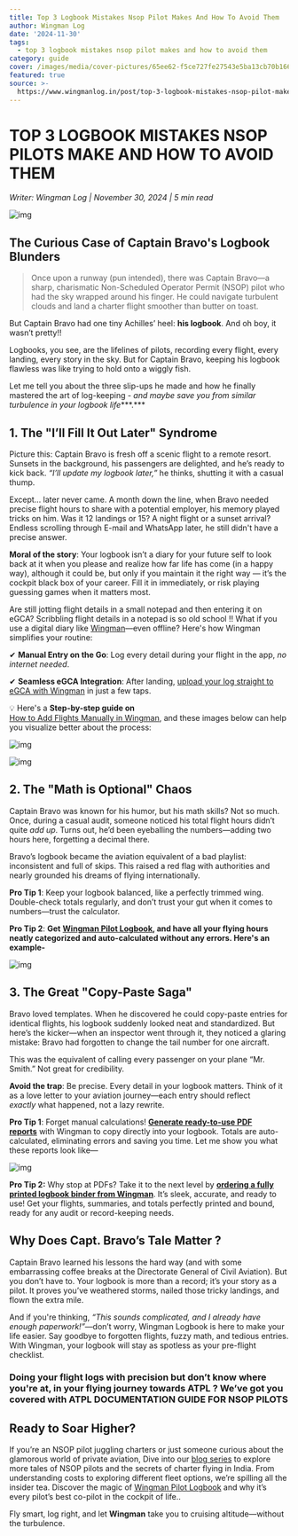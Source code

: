 ```yaml
---
title: Top 3 Logbook Mistakes Nsop Pilot Makes And How To Avoid Them
author: Wingman Log
date: '2024-11-30'
tags:
  - top 3 logbook mistakes nsop pilot makes and how to avoid them
category: guide
cover: /images/media/cover-pictures/65ee62-f5ce727fe27543e5ba13cb70b166de7a-mv2-d942cdc5.png
featured: true
source: >-
  https://www.wingmanlog.in/post/top-3-logbook-mistakes-nsop-pilot-makes-and-how-to-avoid-them
---
```


# TOP 3 LOGBOOK MISTAKES NSOP PILOTS MAKE AND HOW TO AVOID THEM

*Writer: Wingman Log | November 30, 2024 | 5 min read*

![img](/images/media/blog-media/65ee62-f5ce727fe27543e5ba13cb70b166de7a-mv2-a1145e14.png)

## **The Curious Case of Captain Bravo's Logbook Blunders**

> Once upon a runway (pun intended), there was Captain Bravo—a sharp, charismatic Non-Scheduled Operator Permit (NSOP) pilot who had the sky wrapped around his finger. He could navigate turbulent clouds and land a charter flight smoother than butter on toast.

But Captain Bravo had one tiny Achilles’ heel: **his logbook**. And oh boy, it wasn’t pretty!!

Logbooks, you see, are the lifelines of pilots, recording every flight, every landing, every story in the sky. But for Captain Bravo, keeping his logbook flawless was like trying to hold onto a wiggly fish.

Let me tell you about the three slip-ups he made and how he finally mastered the art of log-keeping - *and maybe save you from similar turbulence in your logbook life****.***

## 1\. The "I’ll Fill It Out Later" Syndrome

Picture this: Captain Bravo is fresh off a scenic flight to a remote resort. Sunsets in the background, his passengers are delighted, and he’s ready to kick back. *“I’ll update my logbook later,”* he thinks, shutting it with a casual thump.

Except… later never came. A month down the line, when Bravo needed precise flight hours to share with a potential employer, his memory played tricks on him. Was it 12 landings or 15? A night flight or a sunset arrival? Endless scrolling through E-mail and WhatsApp later, he still didn't have a precise answer.

**Moral of the story**: Your logbook isn’t a diary for your future self to look back at it when you please and realize how far life has come (in a happy way), although it could be, but only if you maintain it the right way — it’s the cockpit black box of your career. Fill it in immediately, or risk playing guessing games when it matters most.

Are still jotting flight details in a small notepad and then entering it on eGCA? Scribbling flight details in a notepad is so old school !! What if you use a digital diary like [Wingman](https://www.wingmanlog.in)—even offline? Here's how Wingman simplifies your routine:

✔ **Manual Entry on the Go**: Log every detail during your flight in the app, *no internet needed*.

✔ **Seamless eGCA Integration**: After landing, [upload your log straight to eGCA with Wingman](https://support.wingmanlog.in/portal/en/kb/articles/uploading-flight-data-to-egca) in just a few taps.

💡 Here's a **Step-by-step guide on** [How to Add Flights Manually in Wingman](https://support.wingmanlog.in/portal/en/kb/articles/how-to-add-flights-manually-in-wingman), and these images below can help you visualize better about the process:

![img](/images/media/blog-media/65ee62-d12f530a3a484d619a2ad8f0a11cdab3-mv2-2299d046.png)

![img](/images/media/blog-media/65ee62-40b983d33d9b46ec98fa9a0886b2d4d0-mv2-c688420b.png)

## 2\. The "Math is Optional" Chaos

Captain Bravo was known for his humor, but his math skills? Not so much. Once, during a casual audit, someone noticed his total flight hours didn’t quite *add up*. Turns out, he’d been eyeballing the numbers—adding two hours here, forgetting a decimal there.

Bravo’s logbook became the aviation equivalent of a bad playlist: inconsistent and full of skips. This raised a red flag with authorities and nearly grounded his dreams of flying internationally.

**Pro Tip 1**: Keep your logbook balanced, like a perfectly trimmed wing. Double-check totals regularly, and don’t trust your gut when it comes to numbers—trust the calculator.

**Pro Tip 2**: **Get** [**Wingman Pilot Logbook**](https://onelink.to/wingman)**, and have all your flying hours neatly categorized and auto-calculated without any errors. Here's an example-**

![img](/images/media/blog-media/65ee62-aa1eb36585a14e90a2d96135c8098dbe-mv2-6bab043a.png)

## 3\. The Great "Copy-Paste Saga"

Bravo loved templates. When he discovered he could copy-paste entries for identical flights, his logbook suddenly looked neat and standardized. But here’s the kicker—when an inspector went through it, they noticed a glaring mistake: Bravo had forgotten to change the tail number for one aircraft.

This was the equivalent of calling every passenger on your plane “Mr. Smith.” Not great for credibility.

**Avoid the trap**: Be precise. Every detail in your logbook matters. Think of it as a love letter to your aviation journey—each entry should reflect *exactly* what happened, not a lazy rewrite.

**Pro Tip 1**: Forget manual calculations! [**Generate ready-to-use PDF reports**](https://support.wingmanlog.in/portal/en/kb/articles/how-to-generate-reports-summary) with Wingman to copy directly into your logbook. Totals are auto-calculated, eliminating errors and saving you time. Let me show you what these reports look like—

![img](/images/media/blog-media/65ee62-60bad4d6140441289af3be7e5972bca5-mv2-992390eb.png)

**Pro Tip 2:** Why stop at PDFs? Take it to the next level by [**ordering a fully printed logbook binder from Wingman**](https://www.wingmanlog.in/wingman-logbook-binder). It’s sleek, accurate, and ready to use! Get your flights, summaries, and totals perfectly printed and bound, ready for any audit or record-keeping needs.

## Why Does Capt. Bravo’s Tale Matter ?

Captain Bravo learned his lessons the hard way (and with some embarrassing coffee breaks at the Directorate General of Civil Aviation). But you don’t have to. Your logbook is more than a record; it’s your story as a pilot. It proves you’ve weathered storms, nailed those tricky landings, and flown the extra mile.

And if you're thinking, *“This sounds complicated, and I already have enough paperwork!”*—don’t worry, Wingman Logbook is here to make your life easier. Say goodbye to forgotten flights, fuzzy math, and tedious entries. With Wingman, your logbook will stay as spotless as your pre-flight checklist.

### **Doing your flight logs with precision but don’t know where you're at, in your flying journey towards ATPL ? We’ve got you covered with** **ATPL DOCUMENTATION GUIDE FOR NSOP PILOTS**

## Ready to Soar Higher?

If you’re an NSOP pilot juggling charters or just someone curious about the glamorous world of private aviation, Dive into our [blog series](https://www.wingmanlog.in/blog) to explore more tales of NSOP pilots and the secrets of charter flying in India. From understanding costs to exploring different fleet options, we’re spilling all the insider tea. Discover the magic of [Wingman Pilot Logbook](https://www.wingmanlog.in/) and why it’s every pilot’s best co-pilot in the cockpit of life.. 

Fly smart, log right, and let **Wingman** take you to cruising altitude—without the turbulence.
